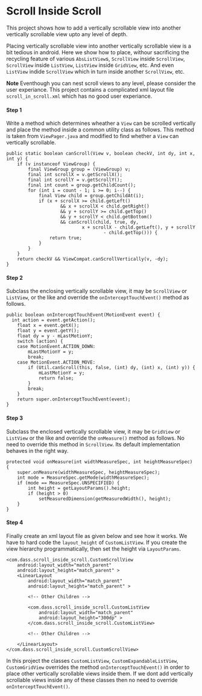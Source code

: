 Scroll Inside Scroll
==================

This project shows how to add a vertically scrollable view into another vertically scrollable view upto any level of depth.

Placing vertically scrollable view into another vertically scrollable view is a bit tedious in android. Here we show how to place, withour sacrificing the recycling feature of various <code>AbsListView</code>s, <code>ScrollView</code> inside <code>ScrollView</code>, <code>ScrollView</code> inside <code>ListView</code>, <code>ListView</code> inside <code>GridView</code>, etc. And even <code>ListView</code> indide <code>ScrollView</code> which in turn inside another <code>ScrollView</code>, etc.

<b>Note</b>
Eventhough you can nest scroll views to any level, please consider the user experiance. This project contains a complicated xml layout file <code>scroll_in_scroll.xml</code> which has no good user experiance.

<H4>Step 1</H4>
Write a method which determines wheather a <code>View</code> can be scrolled vertically and place the method inside a common utility class as follows. This method is taken from <code>ViewPager.java</code> and modified to find whether a <code>View</code> can vertically scrollable.

	public static boolean canScroll(View v, boolean checkV, int dy, int x, int y) {
		if (v instanceof ViewGroup) {
			final ViewGroup group = (ViewGroup) v;
			final int scrollX = v.getScrollX();
			final int scrollY = v.getScrollY();
			final int count = group.getChildCount();
			for (int i = count - 1; i >= 0; i--) {
				final View child = group.getChildAt(i);
				if (x + scrollX >= child.getLeft()
						&& x + scrollX < child.getRight()
						&& y + scrollY >= child.getTop()
						&& y + scrollY < child.getBottom()
						&& canScroll(child, true, dy,
								x + scrollX - child.getLeft(), y + scrollY
										- child.getTop())) {
					return true;
				}
			}
		}
		return checkV && ViewCompat.canScrollVertically(v, -dy);
	}

<H4>Step 2</H4>
Subclass the enclosing vertically scrollable view, it may be <code>ScrollView</code> or <code>ListView</code>, or the like and override the <code>onInterceptTouchEvent()</code> method as follows.

	public boolean onInterceptTouchEvent(MotionEvent event) {
	  int action = event.getAction();
		float x = event.getX();
		float y = event.getY();
		float dy = y - mLastMotionY;
		switch (action) {
		case MotionEvent.ACTION_DOWN:
			mLastMotionY = y;
			break;
		case MotionEvent.ACTION_MOVE:
			if (Util.canScroll(this, false, (int) dy, (int) x, (int) y)) {
				mLastMotionY = y;
				return false;
			}
			break;
		}
		return super.onInterceptTouchEvent(event);
	}
	

<H4>Step 3</H4>
Subclass the enclosed vertically scrollable view, it may be <code>GridView</code> or <code>ListView</code> or the like and override the <code>onMeasure()</code> method as follows. No need to override this method in <code>ScrollView</code>. Its default implementation behaves in the right way.

	protected void onMeasure(int widthMeasureSpec, int heightMeasureSpec) {
		super.onMeasure(widthMeasureSpec, heightMeasureSpec);
		int mode = MeasureSpec.getMode(widthMeasureSpec);
		if (mode == MeasureSpec.UNSPECIFIED) {
			int height = getLayoutParams().height;
			if (height > 0)
				setMeasuredDimension(getMeasuredWidth(), height);
		}
	}
	
<H4>Step 4</H4>
Finally create an xml layout file as given below and see how it works. We have to hard code the <code>layout_height</code> of <code>CustomListView</code>. If you create the view hierarchy programmatically, then set the height via <code>LayoutParams</code>. 

    <com.dass.scroll_inside_scroll.CustomScrollView
        android:layout_width="match_parent"
        android:layout_height="match_parent" >
        <LinearLayout
            android:layout_width="match_parent"
            android:layout_height="match_parent" >
            
            <!-- Other Children -->
            
            <com.dass.scroll_inside_scroll.CustomListView
                android:layout_width="match_parent"
                android:layout_height="300dp" >
            </com.dass.scroll_inside_scroll.CustomListView>
            
            <!-- Other Children -->
            
        </LinearLayout>
    </com.dass.scroll_inside_scroll.CustomScrollView>

In this project the classes <code>CustomListView</code>, <code>CustomExpandableListView</code>, <code>CustomGridView</code> overrides the method <code>onInterceptTouchEvent()</code> in order to place other vertically scrollable views inside them. If we dont add vertically scrollable views inside any of these classes then no need to override <code>onInterceptTouchEvent()</code>.

